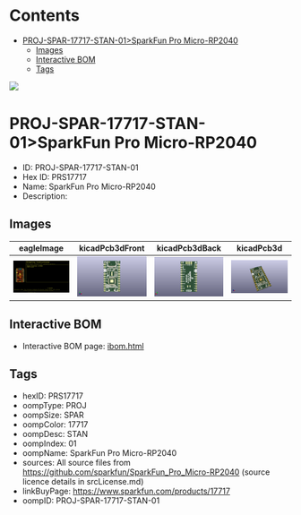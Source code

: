 



Contents
========

* [PROJ-SPAR-17717-STAN-01>SparkFun Pro Micro-RP2040](#proj-spar-17717-stan-01sparkfun-pro-micro-rp2040)
	* [Images](#images)
	* [Interactive BOM](#interactive-bom)
	* [Tags](#tags)
  
![][im]
# PROJ-SPAR-17717-STAN-01>SparkFun Pro Micro-RP2040

- ID: PROJ-SPAR-17717-STAN-01
- Hex ID: PRS17717
- Name: SparkFun Pro Micro-RP2040
- Description: 

## Images
  
  

|eagleImage|kicadPcb3dFront|kicadPcb3dBack|kicadPcb3d|
| :---: | :---: | :---: | :---: |
|[![eagleImage](eagleImage_140.png)](eagleImage_.png)|[![kicadPcb3dFront](kicadPcb3dFront_140.png)](kicadPcb3dFront_.png)|[![kicadPcb3dBack](kicadPcb3dBack_140.png)](kicadPcb3dBack_.png)|[![kicadPcb3d](kicadPcb3d_140.png)](kicadPcb3d_.png)|

## Interactive BOM

- Interactive BOM page: [ibom.html](kicad/bom/ibom.html)

## Tags

- hexID: PRS17717
- oompType: PROJ
- oompSize: SPAR
- oompColor: 17717
- oompDesc: STAN
- oompIndex: 01
- oompName: SparkFun Pro Micro-RP2040
- sources: All source files from https://github.com/sparkfun/SparkFun_Pro_Micro-RP2040 (source licence details in srcLicense.md)
- linkBuyPage: https://www.sparkfun.com/products/17717
- oompID: PROJ-SPAR-17717-STAN-01



[im]: kicadPcb3d_450.png
